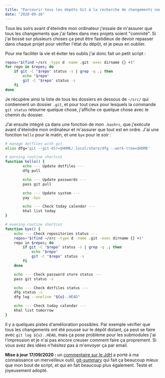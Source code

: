 ```yaml
---
title: "Parcourir tous les dépôts Git à la recherche de changements non-indexés"
date: "2020-09-16"
---
```


Tous les soirs avant d'éteindre mon ordinateur j'essaie de m'assurer que tous les changements que j'ai faites dans mes projets soient "commité". Si j'ai bossé sur plusieurs choses ça peut être fastidieux de devoir repasser dans chaque projet pour vérifier l'état du dépôt, et je peux en oublier.

Pour me faciliter la vie et éviter les oublis j'ai donc fait un petit script :

```sh
repos="$(find ~/src -type d -name .git -exec dirname {} +)"
for repo in $repos; do
    if git -C "$repo" status -s | grep -q .; then
        echo "$repo"
        git -C "$repo" status -s
    fi
done
```

Je récupère ainsi la liste de tous les dossiers en dessous de `~/src/` qui contiennent un dossier `.git`, et pour tout ceux pour lesquels la commande `git status` retourne quelque chose, j'affiche ce quelque chose avec le chemin du dossier.

J'ai ensuite intégré ça dans une fonction de mon `.bashrc`, que j'exécute avant d'éteindre mon ordinateur et m'assurer que tout est en ordre. J'ai une fonction `hello` pour le matin, et une `bye` pour le soir :

```sh
# manage dotfiles with git
alias dfg='git --git-dir=$HOME/.local/share/dfg --work-tree=$HOME'

# morning routine shortcut
function hello() {
        echo --- Update dotfiles ---
        dfg pull

        echo --- Update passwords ---
        pass git pull

        echo --- Update system ---
        yay -Syu

        echo --- Check today calendar ---
        khal list today
}

# evening routine shortcut
function bye() {
    echo --- Check repositories status ---
    repos="$(find ~/src -type d -name .git -exec dirname {} +)"
    repo in $repos; do
        if git -C "$repo" status -s | grep -q .; then
            echo "$repo"
            git -C "$repo" status -s
        fi
    done

    echo --- Check password store status ---
    pass git status -s

    echo --- Check dotfiles status ---
    dfg status -s
    dfg log --oneline "${u}..HEAD"

    echo --- Check today calendar ---
    khal list tomorrow
}
```

Il y a quelques pistes d'amélioration possibles. Par exemple vérifier que tous les changements ont été poussé sur le dépôt distant, ça peut se faire avec `git log ${u}..HEAD`, mais ça pose problème pour les submodules j'ai l'impression et je n'ai pas encore creuser comment faire ça proprement. Si vous avez des idées n'hésitez pas à m'envoyer ça par email.

**Mise à jour 17/09/2020 :** un [commentaire sur le JdH](https://www.journalduhacker.net/s/bfmhji/parcourir_tous_les_d_p_ts_git_la_recherche#c_mvcszf) a porté à ma connaissance un merveilleux outil, [git-summary](https://gitlab.com/lordadamson/git-summary) qui fait ça beaucoup mieux que mon bout de script, et qui en fait beaucoup plus également. Testé et joyeusement adopté.
